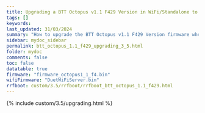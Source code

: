 ```yaml
---
title: Upgrading a BTT Octopus v1.1 F429 Version in WiFi/Standalone to 3.5.0 from earlier versions in RRF 3.5.0 Onwards
tags: []
keywords: 
last_updated: 31/03/2024
summary: "How to upgrade the BTT Octopus v1.1 F429 Version firmware when using WiFi/Standalone"
sidebar: mydoc_sidebar
permalink: btt_octopus_1.1_f429_upgrading_3_5.html
folder: mydoc
comments: false
toc: false
datatable: true
firmware: "firmware_octopus1_1_f4.bin"
wifiFirmware: "DuetWiFiServer.bin"
rrfboot: custom/3.5/rrfboot/rrfboot_btt_octopus_1.1_f429.html
---
```


{% include custom/3.5/upgrading.html %}

